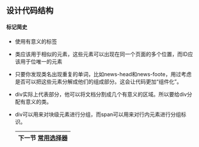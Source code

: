 ## 设计代码结构
#### 标记简史
* 使用有意义的标签
* 类应该用于相似的元素，这些元素可以出现在同一个页面的多个位置，而ID应该用于位唯一的元素
* 只要你发现类名出现重复的单词，比如news-head和news-foote，用过考虑是否可以把这些元素分解成他们的组成部分。这会让代码更加“组件化”。
* div实际上代表部分，他可以将文档分割成几个有意义的区域。所以要给div分配有意义的类。
* div可以用来对块级元素进行分组，而span可以用来对行内元素进行分组标识。

  | 下一节 [常用选择器](../chapter-02/selector.md) |
  | ---------- |